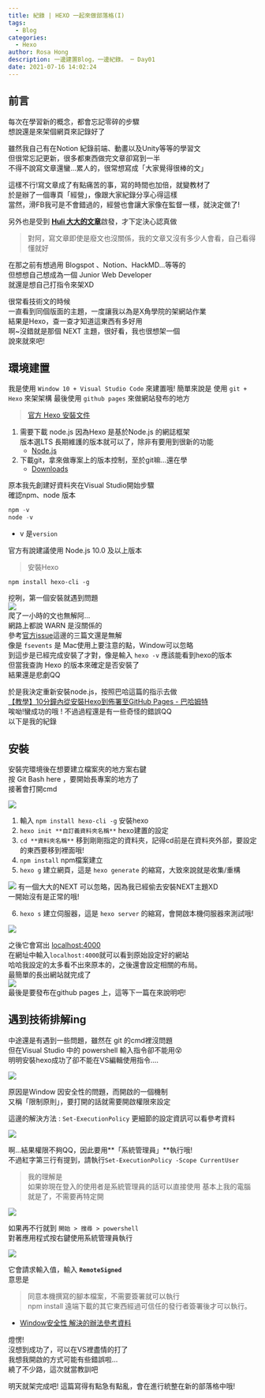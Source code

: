 ```yaml
---
title: 紀錄 | HEXO 一起來做部落格(I)
tags:
  - Blog
categories:
  - Hexo
author: Rosa Hong
description: 一邊建置Blog，一邊紀錄。 ─ Day01
date: 2021-07-16 14:02:24
---
```



## 前言

每次在學習新的概念，都會忘記零碎的步驟  
想說還是來架個網頁來記錄好了  

雖然我自己有在Notion 紀錄前端、動畫以及Unity等等的學習文  
但很常忘記更新，很多都東西做完文章卻寫到一半  
不得不說寫文章還蠻...累人的，很常想寫成「大家覺得很棒的文」  

這樣不行!寫文章成了有點痛苦的事，寫的時間也加倍，就變教材了  
於是辦了一個專頁「經營」，像跟大家紀錄分享心得這樣  
當然，滑FB我可是不會錯過的，經營也會讓大家像在監督一樣，就決定做了!  

另外也是受到 [**Huli 大大的文章**](https://hulitw.medium.com/blog-e7a23a74ae2b)啟發，才下定決心認真做  

> 對阿，寫文章即使是廢文也沒關係，我的文章又沒有多少人會看，自己看得懂就好  

在那之前有想過用 Blogspot 、Notion、HackMD...等等的  
但想想自己想成為一個 Junior Web Developer  
就還是想自己打指令來架XD  

很常看技術文的時候  
一直看到同個版面的主題，一度讓我以為是X角學院的架網站作業  
結果是Hexo，查一查才知道這東西有多好用  
啊~沒錯就是那個 NEXT 主題，很好看，我也很想架一個  
說來就來吧!  

## 環境建置

我是使用 `Window 10 + Visual Studio Code` 來建置哦!
簡單來說是 使用 `git + Hexo` 來架架構
最後使用 `github pages` 來做網站發布的地方  

> [官方 Hexo 安裝文件](https://hexo.io/zh-tw/)

1. 需要下載 node.js 因為Hexo 是基於Node.js 的網誌框架  
版本選LTS 長期維護的版本就可以了，除非有要用到很新的功能  
   - [Node.js](https://nodejs.org/en/)
2. 下載git，拿來做專案上的版本控制，至於git嘛...還在學
   - [Downloads](https://git-scm.com/downloads)  
  
原本我先創建好資料夾在Visual Studio開始步驟  
確認npm、node 版本  

```powershell
npm -v
node -v
```
- v 是`version`  

官方有說建議使用 Node.js 10.0 及以上版本  

> 安裝Hexo

```
npm install hexo-cli -g
```

挖咧，第一個安裝就遇到問題  
![](https://chi01pap001files.storage.live.com/y4mCxHVbujSFcMehB-U5KPzs--xmlmuYVVZe2pMyTZSft1rncg9MkzMxxEosNX3BuTX2KnWZ9fs3KOT_aS8Gv8d92vR79PvIFdkSQIq8LBBvUSFulofH9OmU8rtEPfEenW5qP1eVPwXf3ij67XR3qSEkl85Kn-iTyrBbx1vCJrrxlcvGY9P-nEUuOQjzGriSrSA?width=660&height=139&cropmode=none)  
爬了一小時的文也無解阿...  
網路上都說 WARN 是沒關係的  
參考[官方issue](https://github.com/hexojs/hexo/issues?q=npm+WARN+optional+SKIPPING+OPTIONAL+DEPENDENCY%3A+fsevents%40%7E2.3.2)這邊的三篇文還是無解  
像是 `fsevents` 是 Mac使用上要注意的點，Window可以忽略  
到這步是已經完成安裝了才對，像是輸入 `hexo -v` 應該能看到hexo的版本  
但當我查詢 Hexo 的版本來確定是否安裝了  
結果還是悲劇QQ  

於是我決定重新安裝node.js，按照巴哈這篇的指示去做  
[【教學】10分鐘內從安裝Hexo到佈署至GitHub Pages - 巴哈姆特](https://home.gamer.com.tw/creationDetail.php?sn=4849277)  
唉呦!蠻成功的哦 ! 不過過程還是有一些奇怪的錯誤QQ  
以下是我的紀錄  

## 安裝 ## 

安裝完環境後在想要建立檔案夾的地方案右鍵  
按 Git Bash here ，要開始長專案的地方了  
接著會打開cmd  

![](https://chi01pap001files.storage.live.com/y4mIK9wCuNQwZ0zJMHkou9hRVyXWh28JoKBA-1bZ6FcLDaKkUPDeGBpyQdYuH7VsvRi8nhD8WVovBSyTOKR2vGocFQviA6ShMudM1SNTyUeWmn4tvzaCQrqA_9XZkZU6RyLDkXxW-xtFuoacHlZydEqGzsdwsosj-3VDki_KfPysUZuSuBYT5f7KiXGRzy4LccO?width=380&height=477&cropmode=none)  

1. 輸入 `npm install hexo-cli -g` 安裝hexo
2. `hexo init **自訂義資料夾名稱**` hexo建置的設定
3. `cd **資料夾名稱**` 移到剛剛指定的資料夾，記得cd前是在資料夾外部，要設定的東西要移到裡面哦!  
4. `npm install` npm檔案建立
5. `hexo g` 建立網頁，這是 `hexo generate` 的縮寫，大致來說就是收集/重構

![](https://chi01pap001files.storage.live.com/y4m7NCCI1fphAc3k5NKaTmP41Iby0YB-h5Cbn-SwSnTImTZZTJAXyCTjmzq_CzVAaFfJLche0TAe2N1b2iDmjbLYdY5oNFGpThho_rkUOhEv6klUo9MtSGnbbFRuvSN4SM8lCcFRK8VgKkLtWDq5ZRCsl80U_tA2pgHfnSP2rcbFDcrqLekv2DOaaWDWdWX_IxP?width=256&height=143&cropmode=none)
有一個大大的NEXT 可以忽略，因為我已經偷去安裝NEXT主題XD  
一開始沒有是正常的哦!  

6. `hexo s` 建立伺服器，這是  `hexo server` 的縮寫，會開啟本機伺服器來測試哦!

![](https://chi01pap001files.storage.live.com/y4mycn74k2IMLb1w2uZqoidTS7ipFDmgX_9nGZ-2GL_7L8jfiX0em-cxLBDOu8YCbDrJVCfYn8Xjk6tHvjv8RV8QM09oQx1kStTjZaxi8lcVmolKGkM-pIN5TcDc3g1oNKLsFuH282XlaWq2rx7xlnBL7Esif-E6eXPZOmDoFXzRslmIlhzdmFzNUJtN_jjV2po?width=256&height=126&cropmode=none)

之後它會寫出 [localhost:4000](http://localhost:4000)   
在網址中輸入`localhost:4000`就可以看到原始設定好的網站  
哈哈我設定的太多看不出來原本的，之後還會設定相關的布局。  
最簡單的長出網站就完成了  
![](https://chi01pap001files.storage.live.com/y4mCBYZSy_5x5ydLOC4xpxPk09WVHkKiY1buv_Qa5pOl3SoFu0g_9VBg6nQ3gc-q53DUu1dE6sSWMz71miCQZX1u0W7M-YoSTICiWD4HEkJvAEcdPq37uv-XwmdrZQz059IYZgPocbyyWRz_JEDLe_qHI9_WcB2M6HDAAZXsOot7S1trnAuWdche5gN_C9DNs5n?width=660&height=425&cropmode=none)  
最後是要發布在github pages 上，這等下一篇在來說明吧!  

## 遇到技術排解ing

中途還是有遇到一些問題，雖然在 git 的cmd裡沒問題  
但在Visual Studio 中的 powershell 輸入指令卻不能用😵  
明明安裝hexo成功了卻不能在VS編輯使用指令....  

![](https://chi01pap001files.storage.live.com/y4mtLrJFmWIviARn_idGlEGScnJlDZW4X9uIenTO3iDKoj9MRUcB73XwcF8mDojM8sQ6Pa-FltKSD9VC7mQM__GWt1acgomR4armP7ink0UX67mCelMg4t79T8z2KRrcyjEneSwGENJ6w87c7CuV5wOkip17Ou_4MLn7XElvmHtpdva7bN1_08VbsMA0WOTrzBV?width=660&height=115&cropmode=none)

原因是Window 因安全性的問題，而開啟的一個機制  
又稱「限制原則」，要打開的話就需要開啟權限來設定  

這邊的解決方法 : `Set-ExecutionPolicy` 更細節的設定資訊可以看參考資料  

![](https://chi01pap001files.storage.live.com/y4m0d30xMqYQ4AGiWx9HRjiCsP3xrKm11lqIZVUC5RgItMt77XCL6eldhygSUot7xrbCC0vLc6cMvQU2qtW2FKUHQ8eFajj_Hg3goYS5BUVrJE1R1v9d-UDbCRV-OZobhz5LNUdA83Yz918yvHotQf4gJgOnZalgXgxfxUEaoigtBMoUOErj92GWozOti0UpPS7?width=1024&height=439&cropmode=none)  

啊...結果權限不夠QQ，因此要用**「系統管理員」**執行哦!  
不過紅字第三行有提到，請執行`Set-ExecutionPolicy -Scope CurrentUser`  
> 我的理解是  
> 如果妳現在登入的使用者是系統管理員的話可以直接使用
基本上我的電腦就是了，不需要再特定開  

![](https://chi01pap001files.storage.live.com/y4mmJ2BZ3aT_LKsge3e5oES5mrHnK_IBEo2o6a7w7lfGGBwmgHWev35sXk7fMuSqvgnQO5F72YihlbeMVTIAuCEX6z6IjCMSO44FW1OGofu2i5wvRPKzNW6eDnVdAYolnEzxtX6I0o-ikpECKfS2LthdXvFg_R5DU6AnzP1GRztpausnBPEegbI6BGqWDhrdc4I?width=660&height=93&cropmode=none)

如果再不行就到 `開始 > 搜尋 > powershell`  
對著應用程式按右鍵使用系統管理員執行    

![](https://chi01pap001files.storage.live.com/y4m-q_Dw7jek9H56ojCPVFlInrzSXG4PNNYgYeHS67nnvUAXn7ehSdBeI0eJmY-ZqlxtVTKkKqWKbGbfyTHJ4yvs-D8r5MJzLeEVsqbIkjYIJXh4AcS6inKRaJR5KOWa1ujEtUOMkLXN2MiQ4CTjVUgE3M3Y3pMMny-qgKkLWm62_Fu3YG_ju2QGOGSOdE9gbJO?width=256&height=103&cropmode=none)

它會請求輸入值，輸入 **`RemoteSigned`**  
意思是  
> 同意本機撰寫的腳本檔案，不需要簽署就可以執行  
> npm install 遠端下載的其它東西經過可信任的發行者簽署後才可以執行。  

-  [Window安全性 解決的辦法參考資料](https://hsiangfeng.github.io/other/20200510/1067127387/)

燈愣!  
沒想到成功了，可以在VS裡盡情的打了  
我想我開啟的方式可能有些錯誤啦...  
繞了不少路，這次就當教訓吧  

明天就架完成吧!
這篇寫得有點急有點亂，會在進行統整在新的部落格中哦!